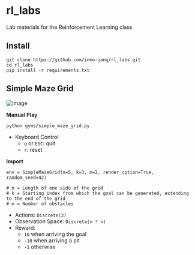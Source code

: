 # rl_labs
Lab materials for the Reinforcement Learning class

## Install

```
git clone https://github.com/inmo-jang/rl_labs.git
cd rl_labs
pip install -r requirements.txt
```


## Simple Maze Grid

![image](https://github.com/user-attachments/assets/52d096ee-f5bf-400b-a2d3-deae3fc2b628)


**Manual Play**

```
python gyms/simple_maze_grid.py
```

- Keyboard Control
  - `q` or `ESC`: quit
  - `r`: reset


**Import**
```
env = SimpleMazeGrid(n=5, k=3, m=2, render_option=True, random_seed=42)

# n = Length of one side of the grid
# k = Starting index from which the goal can be generated, extending to the end of the grid
# m = Number of obstacles
```


- Actions: `Discrete(2)`
- Observation Space: `Discrete(n * n)`
- Reward:
  - `10` when arriving the goal
  - `-10` when arriving a pit
  - `-1` otherwise
